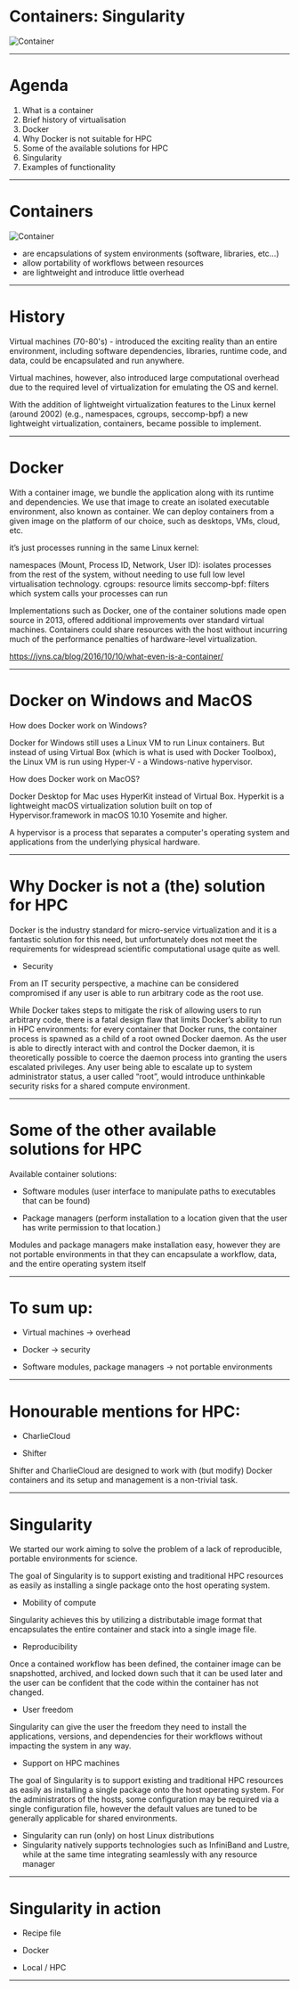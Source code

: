 
# Containers: Singularity

![Container](container.jpg)

---

# Agenda

1. What is a container
2. Brief history of virtualisation
3. Docker
4. Why Docker is not suitable for HPC
5. Some of the available solutions for HPC
6. Singularity
7. Examples of functionality

---

# Containers

![Container](container.jpg)


- are encapsulations of system environments (software, libraries, etc…)
- allow portability of workflows between resources
- are lightweight and introduce little overhead

---

# History

Virtual machines (70-80's) - introduced the exciting reality than an entire environment, including software dependencies, libraries, runtime code, and data, could be encapsulated and run anywhere.

Virtual machines, however, also introduced large computational overhead due to the required level of virtualization for emulating the OS and kernel.

With the addition of lightweight virtualization features to the Linux kernel (around 2002) (e.g., namespaces, cgroups, seccomp-bpf) a new lightweight virtualization, containers, became possible to implement.

---

# Docker

With a container image, we bundle the application along with its runtime and dependencies. We use that image to create an isolated executable environment, also known as container. We can deploy containers from a given image on the platform of our choice, such as desktops, VMs, cloud, etc.

it’s just processes running in the same Linux kernel:

namespaces (Mount, Process ID, Network, User ID): isolates processes from the rest of the system, without needing to use full low level virtualisation technology.
cgroups: resource limits
seccomp-bpf: filters which system calls your processes can run

Implementations such as Docker, one of the container solutions made open source in 2013, offered additional improvements over standard virtual machines. Containers could share resources with the host without incurring much of the performance penalties of hardware-level virtualization.

https://jvns.ca/blog/2016/10/10/what-even-is-a-container/

---

# Docker on Windows and MacOS

How does Docker work on Windows?

Docker for Windows still uses a Linux VM to run Linux containers. But instead of using Virtual Box (which is what is used with Docker Toolbox), the Linux VM is run using Hyper-V - a Windows-native hypervisor.

How does Docker work on MacOS?

Docker Desktop for Mac uses HyperKit instead of Virtual Box. Hyperkit is a lightweight macOS virtualization solution built on top of Hypervisor.framework in macOS 10.10 Yosemite and higher.

A hypervisor is a process that separates a computer's operating system and applications from the underlying physical hardware.

---

# Why Docker is not a (the) solution for HPC

Docker is the industry standard for micro-service virtualization and it is a fantastic solution for this need, but unfortunately does not meet the requirements for widespread scientific computational usage quite as well.

- Security

From an IT security perspective, a machine can be considered compromised if any user is able to run arbitrary code as the root use.

While Docker takes steps to mitigate the risk of allowing users to run arbitrary code, there is a fatal design flaw that limits Docker’s ability to run in HPC environments: for every container that Docker runs, the container process is spawned as a child of a root owned Docker daemon. As the user is able to directly interact with and control the Docker daemon, it is theoretically possible to coerce the daemon process into granting the users escalated privileges. Any user being able to escalate up to system administrator status, a user called “root”, would introduce unthinkable security risks for a shared compute environment.

---

# Some of the other available solutions for HPC

Available container solutions:

- Software modules (user interface to manipulate paths to executables that can be found)

- Package managers (perform installation to a location given that the user has write permission to that location.)

Modules and package managers make installation easy, however they are not portable environments in that they can encapsulate a workflow, data, and the entire operating system itself

---

# To sum up:

- Virtual machines -> overhead

- Docker -> security

- Software modules, package managers -> not portable environments

---

# Honourable mentions for HPC:

- CharlieCloud

- Shifter

Shifter and CharlieCloud are designed to work with (but modify) Docker containers and its setup and management is a non-trivial task.

---
# Singularity

We started our work aiming to solve the problem of a lack of reproducible, portable environments for science.

The goal of Singularity is to support existing and traditional HPC resources as easily as installing a single package onto the host operating system.

- Mobility of compute

Singularity achieves this by utilizing a distributable image format that encapsulates the entire container and stack into a single image file.

- Reproducibility

Once a contained workflow has been defined, the container image can be snapshotted, archived, and locked down such that it can be used later and the user can be confident that the code within the container has not changed.

- User freedom

Singularity can give the user the freedom they need to install the applications, versions, and dependencies for their workflows without impacting the system in any way.

- Support on HPC machines

The goal of Singularity is to support existing and traditional HPC resources as easily as installing a single package onto the host operating system. For the administrators of the hosts, some configuration may be required via a single configuration file, however the default values are tuned to be generally applicable for shared environments.

- Singularity can run (only) on host Linux distributions
- Singularity natively supports technologies such as InfiniBand
and Lustre, while at the same time integrating seamlessly with any resource manager

---
# Singularity in action

- Recipe file

- Docker



- Local / HPC

---
